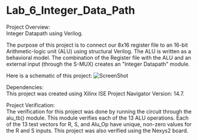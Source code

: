# Lab_6_Integer_Data_Path
Project Overview:  
Integer Datapath using Verilog.  
    
The purpose of this project is to connect our 8x16 register file to an 16-bit Arithmetic-logic unit (ALU) using structural Verilog. The ALU is written as a behavioral model. The combination of the Register file with the ALU and an external input (through the S-MUX) creates an "Integer Datapath" module.
  
Here is a schematic of this project:
![ScreenShot](https://cloud.githubusercontent.com/assets/14812721/24824905/540c48ca-1bc9-11e7-9958-eb9057c9f229.jpg)
    
Dependencies:   
This project was created using Xilinx ISE Project Navigator Version: 14.7.   
    
Project Verification:  
The verification for this project was done by running the circuit through the alu_tb() module. This module verifies each of the 13 ALU operations. Each of the 13 test vectors for R, S, and Alu_Op have unique, non-zero values for the R and S inputs. This project was also verified using the Nexys2 board.
